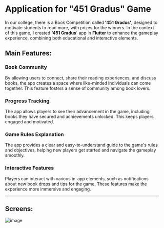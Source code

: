 # Application for "451 Gradus" Game

In our college, there is a Book Competition called **'451 Gradus'**, designed to motivate students to read more, with prizes for the winners. In the context of this game, I created **'451 Gradus'** app in **Flutter** to enhance the gameplay experience, combining both educational and interactive elements.

## Main Features:

### **Book Community**
By allowing users to connect, share their reading experiences, and discuss books, the app creates a space where like-minded individuals can come together. This feature fosters a sense of community among book lovers.

### **Progress Tracking**
The app allows players to see their advancement in the game, including books they have secured and achievements unlocked. This keeps players engaged and motivated.

### **Game Rules Explanation**
The app provides a clear and easy-to-understand guide to the game's rules and objectives, helping new players get started and navigate the gameplay smoothly.

### **Interactive Features**
Players can interact with various in-app elements, such as notifications about new book drops and tips for the game. These features make the experience more immersive and engaging.

---

## Screens: 
![image](https://github.com/user-attachments/assets/98ece488-9e6d-4bfc-8fd1-0b936223d5a2)




